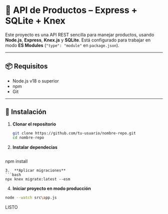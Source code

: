 # 🧾 API de Productos – Express + SQLite + Knex

Este proyecto es una API REST sencilla para manejar productos, usando **Node.js**, **Express**, **Knex.js** y **SQLite**. Está configurado para trabajar en modo **ES Modules** (`"type": "module"` en `package.json`).

---

## 📦 Requisitos

- Node.js v18 o superior
- npm
- Git

---

## 🚀 Instalación

1. **Clonar el repositorio**
   ```bash
   git clone https://github.com/tu-usuario/nombre-repo.git
   cd nombre-repo
   ```
2. **Instalar dependecias**
     ```bash
  npm install
   ```
3.  **Aplicar migraciones**
   ```bash
   npx knex migrate:latest --esm
   ```
4. **Iniciar proyecto en modo producción**
  ```bash
  node --watch src\app.js
  ```

LISTO
